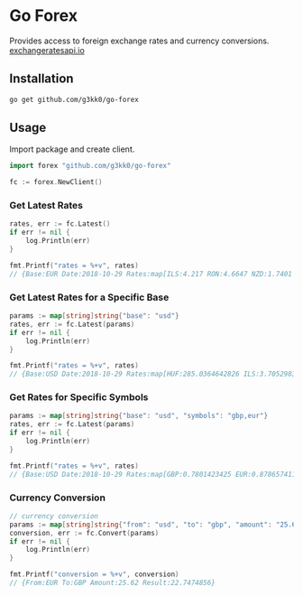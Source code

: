# Go Forex

Provides access to foreign exchange rates and currency conversions. [exchangeratesapi.io](https://exchangeratesapi.io/)

## Installation

```sh
go get github.com/g3kk0/go-forex
```

## Usage

Import package and create client.

```go
import forex "github.com/g3kk0/go-forex"

fc := forex.NewClient()
```

### Get Latest Rates

```go
rates, err := fc.Latest()
if err != nil {
    log.Println(err)
}

fmt.Printf("rates = %+v", rates)
// {Base:EUR Date:2018-10-29 Rates:map[ILS:4.217 RON:4.6647 NZD:1.7401 ...]}
```

### Get Latest Rates for a Specific Base

```go
params := map[string]string{"base": "usd"}
rates, err := fc.Latest(params)
if err != nil {
    log.Println(err)
}

fmt.Printf("rates = %+v", rates)
// {Base:USD Date:2018-10-29 Rates:map[HUF:285.0364642826 ILS:3.7052983042 ...]}
```

### Get Rates for Specific Symbols

```go
params := map[string]string{"base": "usd", "symbols": "gbp,eur"}
rates, err := fc.Latest(params)
if err != nil {
    log.Println(err)
}

fmt.Printf("rates = %+v", rates)
// {Base:USD Date:2018-10-29 Rates:map[GBP:0.7801423425 EUR:0.8786574115]}
```

### Currency Conversion

```go
// currency conversion
params := map[string]string{"from": "usd", "to": "gbp", "amount": "25.62"}
conversion, err := fc.Convert(params)
if err != nil {
    log.Println(err)
}

fmt.Printf("conversion = %+v", conversion)
// {From:EUR To:GBP Amount:25.62 Result:22.7474856}
```
